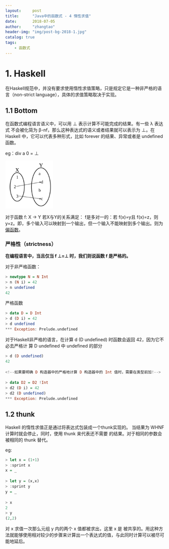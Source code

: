 ```yaml
---
layout:     post
title:      "Java中的函数式 - 4 惰性求值"
date:       2018-07-05
author:     "zhangtao"
header-img: "img/post-bg-2018-1.jpg"
catalog: true
tags:
    - 函数式
---
```


# 1. Haskell

在Haskell规范中，并没有要求使用惰性求值策略，只是规定它是一种非严格的语言（non-strict language），具体的求值策略取决于实现。

## 1.1 Bottom

在函数式编程语言语义中，可以用 ⊥ 表示计算不可能完成的结果。有一些 λ 表达式 不会被化简为 β-nf，那么这种表达式的语义或者结果就可以表示为 ⊥。在 Haskell 中，它可以代表多种形式，比如 forever 的结果、异常或者是 undefined 函数。

eg：div a 0 = ⊥

<img src="/img/in-post/function_4_1.png" width="30%" height="30%">

对于函数 f: X → Y 
若X与Y的关系满足： f是多对一的：若 f(x)=y且 f(x)=z，则 y=z。即，多个输入可以映射到一个输出，但一个输入不能映射到多个输出。则为[偏函数](https://en.wikipedia.org/wiki/Partial_function)。

### 严格性（strictness）

**在编程语言中，当且仅当 f ⊥=⊥ 时，我们则说函数 f 是严格的。**

对于非严格函数：

``` haskell
> newtype N = N Int
> n (N i) = 42
> n undefined
42
```

严格函数

``` haskell
> data D = D Int
> d (D i) = 42
> d undefined
*** Exception: Prelude.undefined
```

对于Haskell非严格的语言，在计算 d (D undefined) 时函数会返回 42，因为它不必去严格计 算 D undefined 中 undefined 的部分

``` haskell
> d (D undefined)
42 

<!--如果要明确 D 构造器中的严格地计算 D 构造器中的 Int 值时，需要在类型前加!-->

> data D2 = D2 !Int
> d2 (D i) = 42
> d2 (D undefined)
*** Exception: Prelude.undefined
```

## 1.2 thunk

Haskell 的惰性求值正是通过将表达式包装成一个thunk实现的。
当结果为 WHNF 计算时就会停止，同时，使用 thunk 来代表还不需要 的结果。对于相同的参数会被相同的 thunk 替代。

eg: 

```haskell
> let x = (1+1)
> :sprint x
x = _

> let y = (x,x)
> :sprint y
y = _

> x
2
> y
(2,2)
```

对 x 求值一次那么元组 y 内的两个 x 值都被求出，这里 x 是 被共享的。用这种方法就能够使用相对较少的步骤来计算出一个表达式的值，与此同时计算可以被尽可能地延后。
